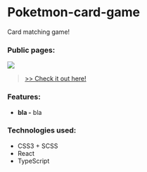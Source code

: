 # Poketmon-card-game

Card matching game!

### Public pages:
![](/)

> [>> Check it out here!](/)
### Features:
- **bla -**
bla


### Technologies used:

- CSS3 + SCSS
- React
- TypeScript